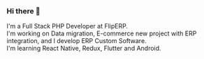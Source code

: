 ### Hi there 👋

I'm a Full Stack PHP Developer at FlipERP.
</br>
I'm working on Data migration, E-commerce new project with ERP integration, and I develop ERP Custom Software.
</br>
I'm learning React Native, Redux, Flutter and Android.





